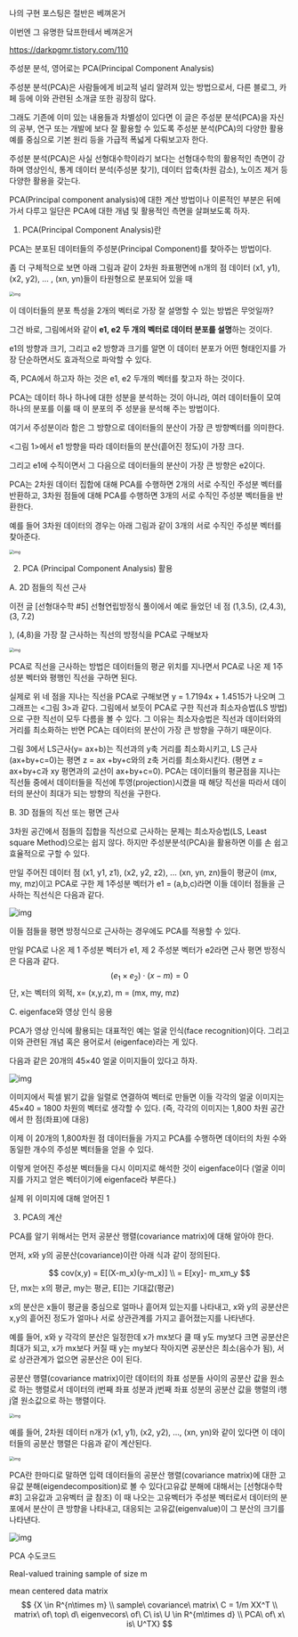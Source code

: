 나의 구현 포스팅은 절반은 베껴온거

이번엔 그 유명한 닼프한테서 베껴온거

https://darkpgmr.tistory.com/110





주성분 분석, 영어로는 PCA(Principal Component Analysis)



주성분 분석(PCA)은 사람들에게 비교적 널리 알려져 있는 방법으로서, 다른 블로그, 카페 등에 이와 관련된 소개글 또한 굉장히 많다.



그래도 기존에 이미 있는 내용들과 차별성이 있다면 이 글은 주성분 분석(PCA)을 자신의 공부, 연구 또는 개발에 보다 잘 활용할 수 있도록 주성분 분석(PCA)의 다양한 활용 예를 중심으로 기본 원리 등을 가급적 폭넓게 다뤄보고자 한다. 



주성분 분석(PCA)은 사실 선형대수학이라기 보다는 선형대수학의 활용적인 측면이 강하며 영상인식, 통계 데이터 분석(주성분 찾기), 데이터 압축(차원 감소), 노이즈 제거 등 다양한 활용을 갖는다.



PCA(Principal component analysis)에 대한 계산 방법이나 이론적인 부분은 뒤에 가서 다루고 일단은 PCA에 대한 개념 및 활용적인 측면을 살펴보도록 하자. 



1. PCA(Principal Component Analysis)란

PCA는 분포된 데이터들의 주성분(Principal Component)를 찾아주는 방법이다. 

좀 더 구체적으로 보면 아래 그림과 같이 2차원 좌표평면에 n개의 점 데이터 (x1, y1), (x2, y2), ... , (xn, yn)들이 타원형으로 분포되어 있을 때

<img src="https://t1.daumcdn.net/cfile/tistory/25388D40527C43DB0B" alt="img" style="zoom:50%;" />

이 데이터들의 분포 특성을 2개의 벡터로 가장 잘 설명할 수 있는 방법은 무엇일까?

그건 바로, 그림에서와 같이 **e1, e2 두 개의 벡터로 데이터 분포를 설명**하는 것이다. 

e1의 방향과 크기, 그리고 e2 방향과 크기를 알면 이 데이터 분포가 어떤 형태인지를 가장 단순하면서도 효과적으로 파악할 수 있다. 

즉, PCA에서 하고자 하는 것은 e1, e2 두개의 벡터를 찾고자 하는 것이다. 



PCA는 데이터 하나 하나에 대한 성분을 분석하는 것이 아니라, 여러 데이터들이 모여 하나의 분포를 이룰 때 이 분포의 주 성분을 분석해 주는 방법이다.



여기서 주성분이라 함은 그 방향으로 데이터들의 분산이 가장 큰 방향벡터를 의미한다. 

<그림 1>에서 e1 방향을 따라 데이터들의 분산(흩어진 정도)이 가장 크다. 

그리고 e1에 수직이면서 그 다음으로 데이터들의 분산이 가장 큰 방향은 e2이다.



PCA는 2차원 데이터 집합에 대해 PCA를 수행하면 2개의 서로 수직인 주성분 벡터를 반환하고, 3차원 점들에 대해 PCA를 수행하면 3개의 서로 수직인 주성분 벡터들을 반환한다. 

예를 들어 3차원 데이터의 경우는 아래 그림과 같이 3개의 서로 수직인 주성분 벡터를 찾아준다. 



<img src="https://t1.daumcdn.net/cfile/tistory/232FCB42527C51481B" alt="img" style="zoom:50%;" />





2. PCA (Principal Component Analysis) 활용



A. 2D 점들의 직선 근사



이전 글 [선형대수학 #5] 선형연립방정식 풀이에서 예로 들었던 네 점 (1,3.5), (2,4.3), (3, 7.2)

), (4,8)을 가장 잘 근사하는 직선의 방정식을 PCA로 구해보자

<img src="https://t1.daumcdn.net/cfile/tistory/2728A944527C5A9C0E" alt="img" style="zoom:50%;" />

PCA로 직선을 근사하는 방법은 데이터들의 평균 위치를 지나면서 PCA로 나온 제 1주성분 벡터와 평행인 직선을 구하면 된다. 

실제로 위 네 점을 지나는 직선을 PCA로 구해보면 y = 1.7194x + 1.4515가 나오며 그 그래프는 <그림 3>과 같다. 그림에서 보듯이 PCA로 구한 직선과 최소자승법(LS 방법)으로 구한 직선이 모두 다름을 볼 수 있다. 그 이유는 최소자승법은 직선과 데이터와의 거리를 최소화하는 반면 PCA는 데이터의 분산이 가장 큰 방향을 구하기 때문이다. 



그림 3에서 LS근사(y= ax+b)는 직선과의 y축 거리를 최소화시키고, LS 근사(ax+by+c=0)는 평면 z = ax +by+c와의 z축 거리를 최소화시킨다. (평면 z = ax+by+c과 xy 평면과의 교선이 ax+by+c=0). PCA는 데이터들의 평균점을 지나는 직선들 중에서 데이터들을 직선에 투영(projection)시켰을 때 해당 직선을 따라서 데이터의 분산이 최대가 되는 방향의 직선을 구한다. 



B. 3D 점들의 직선 또는 평면 근사



3차원 공간에서 점들의 집합을 직선으로 근사하는 문제는 최소자승법(LS, Least square Method)으로는 쉽지 않다. 하지만 주성분분석(PCA)을 활용하면 이를 손 쉽고 효율적으로 구할 수 있다. 



만일 주어진 데이터 점 (x1, y1, z1), (x2, y2, z2), ... (xn, yn, zn)들이 평균이 (mx, my, mz)이고 PCA로 구한 제 1주성분 벡터가 e1 = (a,b,c)라면 이들 데이터 점들을 근사하는 직선식은 다음과 같다. 

![img](https://t1.daumcdn.net/cfile/tistory/2727A23E527C5FF52E)

이들 점들을 평면 방정식으로 근사하는 경우에도 PCA를 적용할 수 있다. 

만일 PCA로 나온 제 1 주성분 벡터가 e1, 제 2 주성분 벡터가 e2라면 근사 평면 방정식은 다음과 같다. 
$$
(e_1 \times e_2) \cdot (x-m) = 0  
$$
단, x는 벡터의 외적, x= (x,y,z), m = (mx, my, mz)



C. eigenface와 영상 인식 응용

PCA가 영상 인식에 활용되는 대표적인 예는 얼굴 인식(face recognition)이다. 그리고 이와 관련된 개념 혹은 용어로서 (eigenface)라는 게 있다. 



다음과 같은 20개의 45×40 얼굴 이미지들이 있다고 하자. 

![img](https://t1.daumcdn.net/cfile/tistory/26178F50527C89A126)

이미지에서 픽셀 밝기 값을 일렬로 연결하여 벡터로 만들면 이들 각각의 얼굴 이미지는 45×40  = 1800 차원의 벡터로 생각할 수 있다. (즉, 각각의 이미지는 1,800 차원 공간에서 한 점(좌표)에 대응)



이제 이 20개의 1,800차원 점 데이터들을 가지고 PCA를 수행하면 데이터의 차원 수와 동일한 개수의 주성분 벡터들을 얻을 수 있다. 

이렇게 얻어진 주성분 벡터들을 다시 이미지로 해석한 것이 eigenface이다 (얼굴 이미지를 가지고 얻은 벡터이기에 eigenface라 부른다.)

실제 위 이미지에  대해 얻어진 1







3. PCA의 계산

PCA를 알기 위해서는 먼저 공분산 행렬(covariance matrix)에 대해 알아야 한다. 



먼저, x와 y의 공분산(covariance)이란 아래 식과 같이 정의된다. 


$$
cov(x,y) = E[(X-m_x)(y-m_x)] \\
		  = E[xy]- m_xm_y
$$
단, mx는 x의 평균, my는 평균, E[]는 기대값(평균)

x의 분산은 x들이 평균을 중심으로 얼마나 흩어져 있는지를 나타내고, x와 y의 공분산은 x,y의 흩어진 정도가 얼마나 서로 상관관계를 가지고 흩어졌는지를 나타낸다. 

예를 들어, x와 y 각각의 분산은 일정한데 x가 mx보다 클 때 y도 my보다 크면 공분산은 최대가 되고, x가 mx보다 커질 때 y는 my보다 작아지면 공분산은 최소(음수가 됨), 서로 상관관계가 없으면 공분산은 0이 된다. 



공분산 행렬(covariance matrix)이란 데이터의 좌표 성분들 사이의 공분산 값을 원소로 하는 행렬로서 데이터의 i번째 좌표 성분과 j번째 좌표 성분의 공분산 값을 행렬의 i행 j열 원소값으로 하는 행렬이다. 

<img src="https://t1.daumcdn.net/cfile/tistory/2369DC4A527CCE7E21" alt="img" style="zoom:50%;" />

예를 들어, 2차원 데이터 n개가 (x1, y1), (x2, y2), ..., (xn, yn)와 같이 있다면 이 데이터들의 공분산 행렬은 다음과 같이 계산된다. 

<img src="https://t1.daumcdn.net/cfile/tistory/250A2D36527CD00E21" alt="img" style="zoom:50%;" />

PCA란 한마디로 말하면 입력 데이터들의 공분산 행렬(covariance matrix)에 대한 고유값 분해(eigendecomposition)로 볼 수 있다(고유값 분해에 대해서는 [선형대수학 #3] 고유값과 고유벡터 글 참조) 이 때 나오는 고유벡터가 주성분 벡터로서 데이터의 분포에서 분산이 큰 방향을 나타내고, 대응되는 고유값(eigenvalue)이 그 분산의 크기를 나타낸다. 

![img](https://t1.daumcdn.net/cfile/tistory/233FDA4C527CC7B728)





PCA 수도코드

Real-valued training sample of size m

mean centered data matrix 
$$
{X \in R^{n\times m}
\\
sample\ covariance\ matrix\ C = 1/m XX^T
\\
matrix\ of\ top\ d\ eigenvecors\ of\ C\ is\ U \in R^{m\times d}
\\
PCA\ of\ x\ is\ U^TX}
$$
